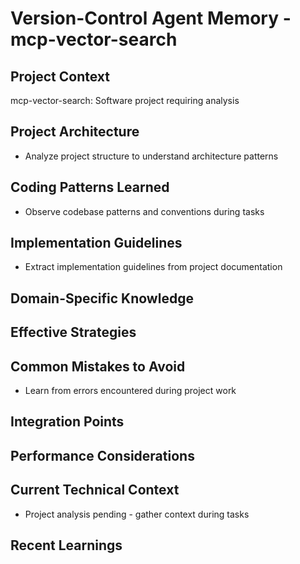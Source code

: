 # Version-Control Agent Memory - mcp-vector-search

<!-- MEMORY LIMITS: 80KB max | 10 sections max | 15 items per section -->
<!-- Last Updated: 2025-08-21 18:14:52 | Auto-updated by: version-control -->

## Project Context
mcp-vector-search: Software project requiring analysis

## Project Architecture
- Analyze project structure to understand architecture patterns

## Coding Patterns Learned
- Observe codebase patterns and conventions during tasks

## Implementation Guidelines
- Extract implementation guidelines from project documentation

## Domain-Specific Knowledge
<!-- Agent-specific knowledge accumulates here -->

## Effective Strategies
<!-- Successful approaches discovered through experience -->

## Common Mistakes to Avoid
- Learn from errors encountered during project work

## Integration Points
<!-- Key interfaces and integration patterns -->

## Performance Considerations
<!-- Performance insights and optimization patterns -->

## Current Technical Context
- Project analysis pending - gather context during tasks

## Recent Learnings
<!-- Most recent discoveries and insights -->
